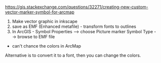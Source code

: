 https://gis.stackexchange.com/questions/32271/creating-new-custom-vector-marker-symbol-for-arcmap

1. Make vector graphic in inkscape
2. save as EMF (Enhanced metafile) - transform fonts to outlines
3. In ArcGIS - Symbol Properties --> choose Picture marker Symbol Type --> browse to EMF file

* can't chance the colors in ArcMap

Alternative is to convert it to a font, then you can change the colors.